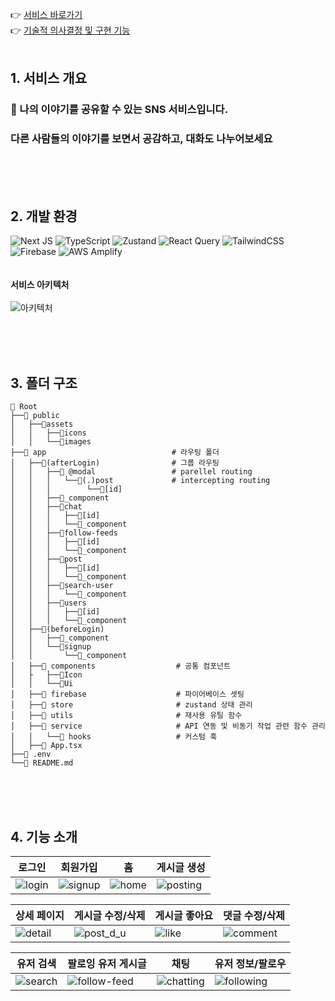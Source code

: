 👉 [서비스 바로가기](https://main.d23r3yoflnaol9.amplifyapp.com/) <br />
👉 [기술적 의사결정 및 구현 기능](https://storiesnshared.gitbook.io/storiesnshared/)
<br />
<br />

## 1. 서비스 개요

### 📖 나의 이야기를 공유할 수 있는 SNS 서비스입니다.

### 다른 사람들의 이야기를 보면서 공감하고, 대화도 나누어보세요

<br />
<br />
<br />

## 2. 개발 환경

![Next JS](https://img.shields.io/badge/Next.js-black?style=for-the-badge&logo=next.js&logoColor=white)
![TypeScript](https://img.shields.io/badge/typescript-%23007ACC.svg?style=for-the-badge&logo=typescript&logoColor=white)
![Zustand](https://img.shields.io/badge/-Zustand-%23C04392?style=for-the-badge&logo&logoColor=white)
![React Query](https://img.shields.io/badge/-React%20Query-FF4154?style=for-the-badge&logo=react%20query&logoColor=white)
![TailwindCSS](https://img.shields.io/badge/tailwindcss-%2338B2AC.svg?style=for-the-badge&logo=tailwind-css&logoColor=white)
![Firebase](https://img.shields.io/badge/firebase-a08021?style=for-the-badge&logo=firebase&logoColor=white)
![AWS Amplify](https://img.shields.io/badge/Amplify-FF9900?style=for-the-badge&logo=Amplify&logoColor=white)
<br />
<br />
<br />
<strong>서비스 아키텍처</strong>
<br />
<br />
![아키텍처](https://github.com/user-attachments/assets/b32e49d7-ad63-4ec2-9a5e-a5fc3dc644c8)

<br />
<br />
<br />

## 3. 폴더 구조

```
📁 Root
├──📁 public
│   ├──📁assets
│   │   ├──📁icons
│   │   └──📁images
├──📁 app                            # 라우팅 폴더
│   ├──📁(afterLogin)                # 그룹 라우팅
│   │   ├──📁 @modal                 # parellel routing
│   │   │   └──📁(.)post             # intercepting routing
│   │   │        └──📁[id]
│   │   ├──📁_component
│   │   ├──📁chat
│   │   │   ├──📁[id]
│   │   │   └──📁_component
│   │   ├──📁follow-feeds
│   │   │   ├──📁[id]
│   │   │   └──📁_component
│   │   ├──📁post
│   │   │   ├──📁[id]
│   │   │   └──📁_component
│   │   ├──📁search-user
│   │   │   └──📁_component
│   │   ├──📁users
│   │   │   ├──📁[id]
│   │   │   └──📁_component
│   ├──📁(beforeLogin)
│   │   ├──📁_component
│   │   └──📁signup
│   │       └──📁_component
│   ├──📁 components                  # 공통 컴포넌트
│   ├   ├──📁Icon
│   │   └──📁Ui
│   ├──📁 firebase                    # 파이어베이스 셋팅
│   ├──📁 store                       # zustand 상태 관리
│   ├──📁 utils                       # 재사용 유틸 함수
│   ├──📁 service                     # API 연동 및 비동기 작업 관련 함수 관리
│   │   └──📁 hooks                   # 커스텀 훅
│   ├──📄 App.tsx
├──📄 .env
└──📄 README.md
```

<br />
<br />
<br />

## 4. 기능 소개

| 로그인                                                                                    | 회원가입                                                                                   | 홈                                                                                       | 게시글 생성                                                                                 |
| ----------------------------------------------------------------------------------------- | ------------------------------------------------------------------------------------------ | ---------------------------------------------------------------------------------------- | ------------------------------------------------------------------------------------------- |
| ![login](https://github.com/user-attachments/assets/bf8e13be-fa27-4749-84c8-3e97b22a7bf2) | ![signup](https://github.com/user-attachments/assets/0a15da68-a5e0-41db-9df4-f63eb5d165cf) | ![home](https://github.com/user-attachments/assets/ebe5bdac-67a8-4b5e-b2dd-6b57fc53f864) | ![posting](https://github.com/user-attachments/assets/c3da69ca-8bf2-44c8-87a6-691b9afc64b1) |

| 상세 페이지                                                                                | 게시글 수정/삭제                                                                             | 게시글 좋아요                                                                            | 댓글 수정/삭제                                                                              |
| ------------------------------------------------------------------------------------------ | -------------------------------------------------------------------------------------------- | ---------------------------------------------------------------------------------------- | ------------------------------------------------------------------------------------------- |
| ![detail](https://github.com/user-attachments/assets/54712327-d48a-4cef-8735-c983b96f1179) | ![post_d_u](https://github.com/user-attachments/assets/34b0efae-4ac6-4817-bfb4-5619713eaa0b) | ![like](https://github.com/user-attachments/assets/a001b6f0-0ec0-4dd5-bdb9-78f6c0985b67) | ![comment](https://github.com/user-attachments/assets/65b11087-dda9-4fcf-aad8-aa90e21f8454) |

| 유저 검색                                                                                  | 팔로잉 유저 게시글                                                                              | 채팅                                                                                         | 유저 정보/팔로우                                                                              |
| ------------------------------------------------------------------------------------------ | ----------------------------------------------------------------------------------------------- | -------------------------------------------------------------------------------------------- | --------------------------------------------------------------------------------------------- |
| ![search](https://github.com/user-attachments/assets/148fd697-e44c-43d2-9563-70fe1d8aef8e) | ![follow-feed](https://github.com/user-attachments/assets/cf2ce858-c2fb-4d8e-a765-0718662725de) | ![chatting](https://github.com/user-attachments/assets/1c08a9d4-a01e-488e-bdc2-155f679a3982) | ![following](https://github.com/user-attachments/assets/385465a8-b040-4bd6-8892-234052c699f5) |
